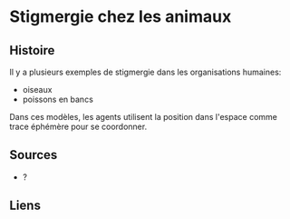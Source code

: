 # Stigmergie chez les animaux

## Histoire

Il y a plusieurs exemples de stigmergie dans les organisations humaines:
- oiseaux 
- poissons en bancs

Dans ces modèles, les agents utilisent la position dans l'espace comme trace éphémère pour se coordonner.

## Sources

- ?



## Liens
